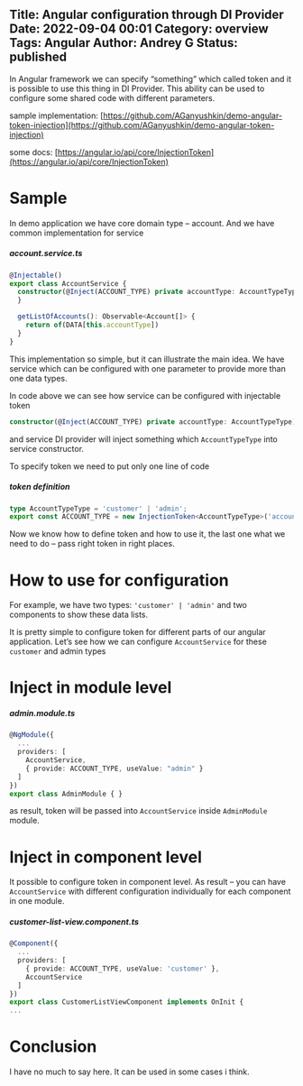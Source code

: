 Title: Angular configuration through DI Provider
Date: 2022-09-04 00:01
Category: overview
Tags: Angular
Author: Andrey G
Status: published
---

In Angular framework we can specify “something” which called token and it is possible to use this thing in DI Provider. This ability can be used to configure some shared code with different parameters.

sample implementation: [https://github.com/AGanyushkin/demo-angular-token-injection](https://github.com/AGanyushkin/demo-angular-token-injection)

some docs: [https://angular.io/api/core/InjectionToken](https://angular.io/api/core/InjectionToken)

# Sample

In demo application we have core domain type – account. And we have common implementation for service

##### account.service.ts
```typescript
@Injectable()
export class AccountService {
  constructor(@Inject(ACCOUNT_TYPE) private accountType: AccountTypeType) {
  }

  getListOfAccounts(): Observable<Account[]> {
    return of(DATA[this.accountType])
  }
}
```

This implementation so simple, but it can illustrate the main idea. We have service which can be configured with one parameter to provide more than one data types.

In code above we can see how service can be configured with injectable token

```typescript
constructor(@Inject(ACCOUNT_TYPE) private accountType: AccountTypeType) { }
```

and service DI provider will inject something which `AccountTypeType` into service constructor.

To specify token we need to put only one line of code

##### token definition
```typescript
type AccountTypeType = 'customer' | 'admin';
export const ACCOUNT_TYPE = new InjectionToken<AccountTypeType>('accountType');
```

Now we know how to define token and how to use it, the last one what we need to do – pass right token in right places.

# How to use for configuration

For example, we have two types: `'customer' | 'admin'` and two components to show these data lists.

It is pretty simple to configure token for different parts of our angular application. Let’s see how we can configure `AccountService` for these `customer` and admin types

# Inject in module level

##### admin.module.ts
```typescript
@NgModule({
  ...
  providers: [
    AccountService,
    { provide: ACCOUNT_TYPE, useValue: "admin" }
  ]
})
export class AdminModule { }
```

as result, token will be passed into `AccountService` inside `AdminModule` module.

# Inject in component level

It possible to configure token in component level. As result – you can have `AccountService` with different configuration individually for each component in one module.

##### customer-list-view.component.ts
```typescript
@Component({
  ...
  providers: [
    { provide: ACCOUNT_TYPE, useValue: 'customer' },
    AccountService
  ]
})
export class CustomerListViewComponent implements OnInit {
...
```

# Conclusion

I have no much to say here. It can be used in some cases i think.

